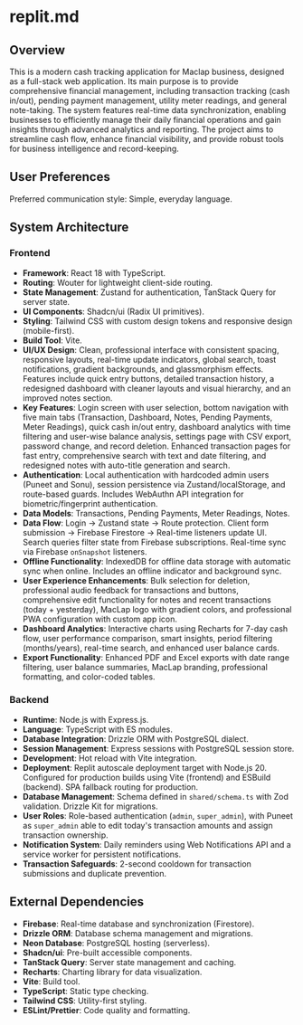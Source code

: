 # replit.md

## Overview

This is a modern cash tracking application for Maclap business, designed as a full-stack web application. Its main purpose is to provide comprehensive financial management, including transaction tracking (cash in/out), pending payment management, utility meter readings, and general note-taking. The system features real-time data synchronization, enabling businesses to efficiently manage their daily financial operations and gain insights through advanced analytics and reporting. The project aims to streamline cash flow, enhance financial visibility, and provide robust tools for business intelligence and record-keeping.

## User Preferences

Preferred communication style: Simple, everyday language.

## System Architecture

### Frontend
- **Framework**: React 18 with TypeScript.
- **Routing**: Wouter for lightweight client-side routing.
- **State Management**: Zustand for authentication, TanStack Query for server state.
- **UI Components**: Shadcn/ui (Radix UI primitives).
- **Styling**: Tailwind CSS with custom design tokens and responsive design (mobile-first).
- **Build Tool**: Vite.
- **UI/UX Design**: Clean, professional interface with consistent spacing, responsive layouts, real-time update indicators, global search, toast notifications, gradient backgrounds, and glassmorphism effects. Features include quick entry buttons, detailed transaction history, a redesigned dashboard with cleaner layouts and visual hierarchy, and an improved notes section.
- **Key Features**: Login screen with user selection, bottom navigation with five main tabs (Transaction, Dashboard, Notes, Pending Payments, Meter Readings), quick cash in/out entry, dashboard analytics with time filtering and user-wise balance analysis, settings page with CSV export, password change, and record deletion. Enhanced transaction pages for fast entry, comprehensive search with text and date filtering, and redesigned notes with auto-title generation and search.
- **Authentication**: Local authentication with hardcoded admin users (Puneet and Sonu), session persistence via Zustand/localStorage, and route-based guards. Includes WebAuthn API integration for biometric/fingerprint authentication.
- **Data Models**: Transactions, Pending Payments, Meter Readings, Notes.
- **Data Flow**: Login -> Zustand state -> Route protection. Client form submission -> Firebase Firestore -> Real-time listeners update UI. Search queries filter state from Firebase subscriptions. Real-time sync via Firebase `onSnapshot` listeners.
- **Offline Functionality**: IndexedDB for offline data storage with automatic sync when online. Includes an offline indicator and background sync.
- **User Experience Enhancements**: Bulk selection for deletion, professional audio feedback for transactions and buttons, comprehensive edit functionality for notes and recent transactions (today + yesterday), MacLap logo with gradient colors, and professional PWA configuration with custom app icon.
- **Dashboard Analytics**: Interactive charts using Recharts for 7-day cash flow, user performance comparison, smart insights, period filtering (months/years), real-time search, and enhanced user balance cards.
- **Export Functionality**: Enhanced PDF and Excel exports with date range filtering, user balance summaries, MacLap branding, professional formatting, and color-coded tables.

### Backend
- **Runtime**: Node.js with Express.js.
- **Language**: TypeScript with ES modules.
- **Database Integration**: Drizzle ORM with PostgreSQL dialect.
- **Session Management**: Express sessions with PostgreSQL session store.
- **Development**: Hot reload with Vite integration.
- **Deployment**: Replit autoscale deployment target with Node.js 20. Configured for production builds using Vite (frontend) and ESBuild (backend). SPA fallback routing for production.
- **Database Management**: Schema defined in `shared/schema.ts` with Zod validation. Drizzle Kit for migrations.
- **User Roles**: Role-based authentication (`admin`, `super_admin`), with Puneet as `super_admin` able to edit today's transaction amounts and assign transaction ownership.
- **Notification System**: Daily reminders using Web Notifications API and a service worker for persistent notifications.
- **Transaction Safeguards**: 2-second cooldown for transaction submissions and duplicate prevention.

## External Dependencies

- **Firebase**: Real-time database and synchronization (Firestore).
- **Drizzle ORM**: Database schema management and migrations.
- **Neon Database**: PostgreSQL hosting (serverless).
- **Shadcn/ui**: Pre-built accessible components.
- **TanStack Query**: Server state management and caching.
- **Recharts**: Charting library for data visualization.
- **Vite**: Build tool.
- **TypeScript**: Static type checking.
- **Tailwind CSS**: Utility-first styling.
- **ESLint/Prettier**: Code quality and formatting.